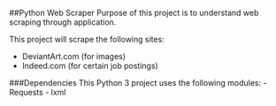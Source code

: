 ##Python Web Scraper
Purpose of this project is to understand web scraping through application.

This project will scrape the following sites:
- DeviantArt.com (for images)
- Indeed.com (for certain job postings)

###Dependencies 
This Python 3 project uses the following modules:
	- Requests
	- lxml